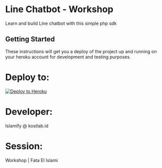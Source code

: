 # Line Chatbot - Workshop
Learn and build Line chatbot with this simple php sdk

## Getting Started

These instructions will get you a deploy of the project up and running on your heroku account for development and testing purposes.

# Deploy to:
[![Deploy to Heroku](https://www.herokucdn.com/deploy/button.svg)](https://heroku.com/deploy)

# Developer:
Islamify @ kostlab.id

# Session:
Workshop | Fata El Islami


